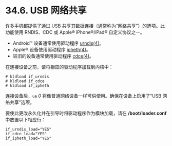 # 34.6. USB 网络共享

许多手机都提供了通过 USB 共享其数据连接（通常称为“网络共享”）的选项。此功能使用 RNDIS、CDC 或 Apple® iPhone®/iPad® 自定义协议之一。

- Android™ 设备通常使用驱动程序 [urndis(4)](https://www.freebsd.org/cgi/man.cgi?query=urndis&sektion=4&format=html)。
- Apple® 设备使用驱动程序 [ipheth(4)](https://www.freebsd.org/cgi/man.cgi?query=ipheth&sektion=4&format=html)。
- 较旧的设备通常使用驱动程序 [cdce(4)](https://www.freebsd.org/cgi/man.cgi?query=cdce&sektion=4&format=html)。

在连接设备之前，请将相应的驱动程序加载到内核中：

```
# kldload if_urndis
# kldload if_cdce
# kldload if_ipheth
```

连接设备后，`ue` _0_ 将像普通网络设备一样可供使用。确保在设备上启用了“USB 网络共享”选项。

要使此更改永久化并在引导时将驱动程序作为模块加载，请在 **/boot/loader.conf** 中放置以下相应行：

```
if_urndis_load="YES"
if_cdce_load="YES"
if_ipheth_load="YES"
```